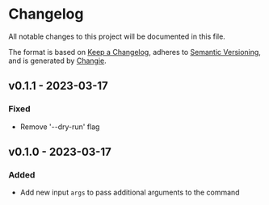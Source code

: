 # Changelog
All notable changes to this project will be documented in this file.

The format is based on [Keep a Changelog](https://keepachangelog.com/en/1.0.0/),
adheres to [Semantic Versioning](https://semver.org/spec/v2.0.0.html),
and is generated by [Changie](https://github.com/miniscruff/changie).


## v0.1.1 - 2023-03-17
### Fixed
* Remove '--dry-run' flag

## v0.1.0 - 2023-03-17
### Added
* Add new input `args` to pass additional arguments to the command
